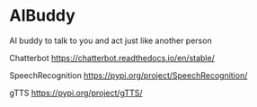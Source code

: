 # AIBuddy
AI buddy to talk to you and act just like another person

Chatterbot
https://chatterbot.readthedocs.io/en/stable/

SpeechRecognition
https://pypi.org/project/SpeechRecognition/

gTTS
https://pypi.org/project/gTTS/